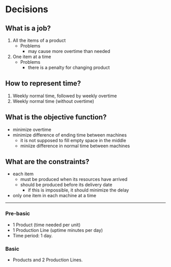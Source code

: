 # Decisions

## What is a job?

1. All the items of a product
    - Problems
        - may cause more overtime than needed
2. One item at a time
    - Problems
        - there is a penalty for changing product

## How to represent time?

1. Weekly normal time, followed by weekly overtime
2. Weekly normal time (without overtime)

## What is the objective function?

- minimize overtime
- minimize difference of ending time between machines
  - it is not supposed to fill empty space in the middle
  - miniize difference in normal time between machines

## What are the constraints?

- each item
  - must be produced when its resources have arrived
  - should be produced before its delivery date
    - if this is impossible, it should minimize the delay
- only one item in each machine at a time

----

### Pre-basic
- 1 Product (time needed per unit)
- 1 Production Line (uptime minutes per day)
- Time period: 1 day.

### Basic
- Products and 2 Production Lines.